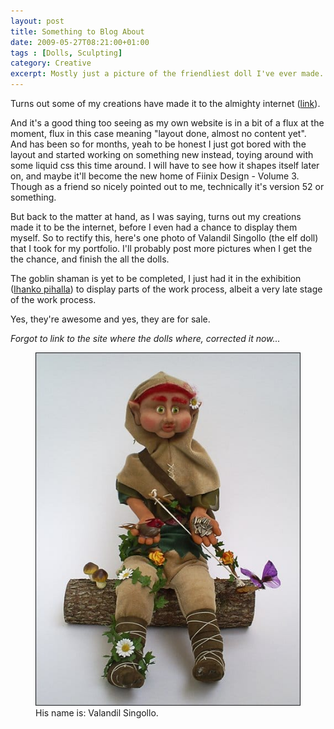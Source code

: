 ```yaml
---
layout: post
title: Something to Blog About
date: 2009-05-27T08:21:00+01:00
tags : [Dolls, Sculpting]
category: Creative
excerpt: Mostly just a picture of the friendliest doll I've ever made.
---
```

Turns out some of my creations have made it to the almighty internet ([link][link]).

And it's a good thing too seeing as my own website is in a bit of a flux at the moment, flux in this case meaning "layout done, almost no content yet". And has been so for months, yeah to be honest I just got bored with the layout and started working on something new instead, toying around with some liquid css this time around. I will have to see how it shapes itself later on, and maybe it'll become the new home of Fiinix Design - Volume 3. Though as a friend so nicely pointed out to me, technically it's version 52 or something.

But back to the matter at hand, as I was saying, turns out my creations made it to be the internet, before I even had a chance to display them myself. So to rectify this, here's one photo of Valandil Singollo (the elf doll) that I took for my portfolio. I'll probably post more pictures when I get the the chance, and finish the all the dolls.

The goblin shaman is yet to be completed, I just had it in the exhibition ([Ihanko pihalla][pihalla]) to display parts of the work process, albeit a very late stage of the work process.

Yes, they're awesome and yes, they are for sale.

*Forgot to link to the site where the dolls where, corrected it now...*

<div>
<figure>
	<img src="/assets/posts/2009/may/something-to-blog-about/elf-doll.jpg" alt="Elf doll sitting on wooden log">
	<figcaption>His name is: Valandil Singollo.</figcaption>
</figure>
</div>

[link]: http://lakealike.blogspot.com/2009/05/toys-to-be-taken-seriously.html
[pihalla]: http://www.ihankopihalla.fi/
